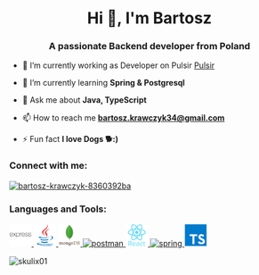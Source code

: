 <h1 align="center">Hi 👋, I'm Bartosz</h1>
<h3 align="center">A passionate Backend developer from Poland</h3>

- 🔭 I’m currently working as Developer on Pulsir [Pulsir](https://pulsir.net/)

- 🌱 I’m currently learning **Spring & Postgresql**

- 💬 Ask me about **Java, TypeScript**

- 📫 How to reach me **bartosz.krawczyk34@gmail.com**

- ⚡ Fun fact **I love Dogs 🐕:)**

<h3 align="left">Connect with me:</h3>
<p align="left">
<a href="https://linkedin.com/in/bartosz-krawczyk-8360392ba" target="blank"><img align="center" src="https://raw.githubusercontent.com/rahuldkjain/github-profile-readme-generator/master/src/images/icons/Social/linked-in-alt.svg" alt="bartosz-krawczyk-8360392ba" height="30" width="40" /></a>
</p>

<h3 align="left">Languages and Tools:</h3>
<p align="left"> <a href="https://expressjs.com" target="_blank" rel="noreferrer"> <img src="https://raw.githubusercontent.com/devicons/devicon/master/icons/express/express-original-wordmark.svg" alt="express" width="40" height="40"/> </a> <a href="https://www.java.com" target="_blank" rel="noreferrer"> <img src="https://raw.githubusercontent.com/devicons/devicon/master/icons/java/java-original.svg" alt="java" width="40" height="40"/> </a> <a href="https://www.mongodb.com/" target="_blank" rel="noreferrer"> <img src="https://raw.githubusercontent.com/devicons/devicon/master/icons/mongodb/mongodb-original-wordmark.svg" alt="mongodb" width="40" height="40"/> </a> <a href="https://postman.com" target="_blank" rel="noreferrer"> <img src="https://www.vectorlogo.zone/logos/getpostman/getpostman-icon.svg" alt="postman" width="40" height="40"/> </a> <a href="https://reactjs.org/" target="_blank" rel="noreferrer"> <img src="https://raw.githubusercontent.com/devicons/devicon/master/icons/react/react-original-wordmark.svg" alt="react" width="40" height="40"/> </a> <a href="https://spring.io/" target="_blank" rel="noreferrer"> <img src="https://www.vectorlogo.zone/logos/springio/springio-icon.svg" alt="spring" width="40" height="40"/> </a> <a href="https://www.typescriptlang.org/" target="_blank" rel="noreferrer"> <img src="https://raw.githubusercontent.com/devicons/devicon/master/icons/typescript/typescript-original.svg" alt="typescript" width="40" height="40"/> </a> </p>

<p><img align="center" src="[https://github-readme-stats.vercel.app/api/top-langs?username=skulix01&show_icons=true&locale=en&layout=compact](https://github-readme-stats.vercel.app/api/top-langs/?username=SkuliX01&theme=tokyonight)https://github-readme-stats.vercel.app/api/top-langs/?username=SkuliX01&theme=tokyonight" alt="skulix01" /></p>
